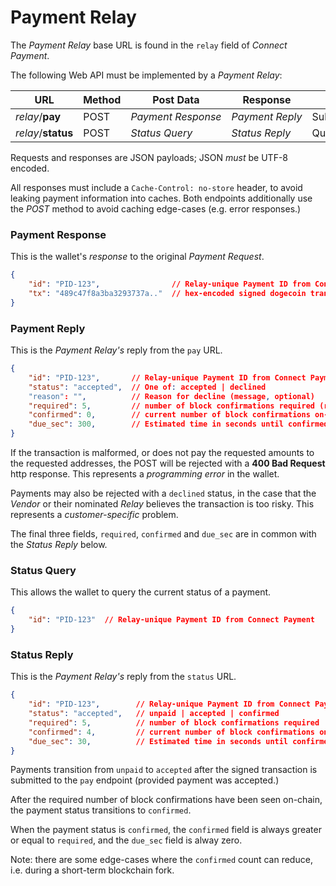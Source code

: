# Payment Relay

The _Payment Relay_ base URL is found in the `relay` field of _Connect Payment_.

The following Web API must be implemented by a _Payment Relay_:

| URL                | Method | Post Data               | Response              | Function                       |
|--------------------|--------|-------------------------|-----------------------|--------------------------------|
| _relay_/**pay**    | POST   | _Payment&nbsp;Response_ | _Payment&nbsp;Reply_  | Submit&nbsp;payment&nbsp;tx    |
| _relay_/**status** | POST   | _Status&nbsp;Query_     | _Status&nbsp;Reply_   | Query&nbsp;payment&nbsp;status |

Requests and responses are JSON payloads; JSON _must_ be UTF-8 encoded.

All responses must include a `Cache-Control: no-store` header, to avoid
leaking payment information into caches. Both endpoints additionally use
the _POST_ method to avoid caching edge-cases (e.g. error responses.)


### Payment Response

This is the wallet's _response_ to the original _Payment Request_.

```json
{
    "id": "PID-123",                // Relay-unique Payment ID from Connect Payment
	"tx": "489c47f8a3ba3293737a.."  // hex-encoded signed dogecoin transaction
}
```


### Payment Reply

This is the _Payment Relay's_ reply from the `pay` URL.

```json
{
    "id": "PID-123",       // Relay-unique Payment ID from Connect Payment
	"status": "accepted",  // One of: accepted | declined
    "reason": "",          // Reason for decline (message, optional)
    "required": 5,         // number of block confirmations required (risk analysis)
    "confirmed": 0,        // current number of block confirmations on-chain
    "due_sec": 300,        // Estimated time in seconds until confirmed
}
```

If the transaction is malformed, or does not pay the requested amounts to
the requested addresses, the POST will be rejected with a **400 Bad Request**
http response. This represents a _programming error_ in the wallet.

Payments may also be rejected with a `declined` status, in the case that
the _Vendor_ or their nominated _Relay_ believes the transaction is too
risky. This represents a _customer-specific_ problem.

The final three fields, `required`, `confirmed` and `due_sec` are in common
with the _Status Reply_ below.


### Status Query

This allows the wallet to query the current status of a payment.

```json
{
    "id": "PID-123"  // Relay-unique Payment ID from Connect Payment
}
```


### Status Reply

This is the _Payment Relay's_ reply from the `status` URL.

```json
{
    "id": "PID-123",        // Relay-unique Payment ID from Connect Payment
	"status": "accepted",   // unpaid | accepted | confirmed
    "required": 5,          // number of block confirmations required
    "confirmed": 4,         // current number of block confirmations on-chain
    "due_sec": 30,          // Estimated time in seconds until confirmed
}
```

Payments transition from `unpaid` to `accepted` after the signed transaction
is submitted to the `pay` endpoint (provided payment was accepted.)

After the required number of block confirmations have been seen on-chain,
the payment status transitions to `confirmed`.

When the payment status is `confirmed`, the `confirmed` field is always greater
or equal to `required`, and the `due_sec` field is alway zero.

Note: there are some edge-cases where the `confirmed` count can reduce,
i.e. during a short-term blockchain fork.
